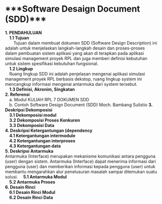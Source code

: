<h1>***Software Desaign Document (SDD)***</h1>
<b>1. PENDAHULUAN</b><br>
&emsp;<b>1.1 Tujuan</b><br>
&emsp;&emsp;Tujuan dalam membuat dokumen SDD (Software Design Description) ini adalah 
untuk menjelaskan  langkah-langkah desain dan proses-proses dalam pembuatan 
sistem aplikasi yang akan di terapkan pada aplikasi simulasi management proyek 
RPL dan juga memberi definisi kebutuhan untuk sistem spesifikasi kebutuhan 
fungsional.<br>
&emsp;<b>1.2 Lingkup</b><br>
&emsp;Ruang lingkup SDD ini adalah penjelasan mengenai aplikasi simulasi 
management proyek RPL berbasis dekstop, ruang lingkup system ini mencangkup 
informasi mengenai antarmuka dari system tersebut.<br>
&emsp;<b>1.3 Definisi, Akronim, Singkatan</b><br>
<b>2. Referensi</b><br>
&emsp;a. Modul KULIAH RPL 7 DOKUMEN SDD<br>
&emsp;b. Contoh Software Design Document (SDD) Moch. Bambang Sulistio 
<b>3. Deskripsi Dekomposisi</b><br>
&emsp;<b>3.1 Dekomposisi modul</b><br>
&emsp;<b>3.2 Dekomposisi Proses Konkuren</b><br>
&emsp;<b>3.3 Dekomposisi Data</b><br>
<b>4. Deskripsi Ketergantungan (dependency</b><br>
&emsp;<b>4.1 Ketergantungan intermodule</b><br>
&emsp;<b>4.2 Ketergantungan interproses</b><br>
&emsp;<b>4.3 Ketergantungan data</b><br>
<b>5. Deskripsi Antarmuka</b><br>
Antarmuka (Interface) merupakan mekanisme komunikasi antara pengguna (user) dengan sistem. Antarmuka (Interface) dapat menerima informasi dari pengguna (user) dan memberikan informasi kepada pengguna (user) untuk membantu mengarahkan alur penelusuran masalah sampai ditemukan suatu solusi.
&emsp;<b>5.1 Antarmuka Modul</b><br>
&emsp;<b>5.2 Antarmuka Proses</b><br>
<b>6. Desain Rinci</b><br>
&emsp;<b>6.1 Desain Rinci Modul</b><br>
&emsp;<b>6.2 Desain Rinci Data</b><br>
